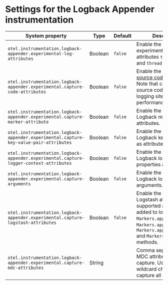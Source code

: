 # Settings for the Logback Appender instrumentation

| System property                                                                        | Type    | Default | Description                                                                                                                                                                                |
|----------------------------------------------------------------------------------------|---------|---------|--------------------------------------------------------------------------------------------------------------------------------------------------------------------------------------------|
| `otel.instrumentation.logback-appender.experimental-log-attributes`                    | Boolean | `false` | Enable the capture of experimental log attributes `thread.name` and `thread.id`.                                                                                                           |
| `otel.instrumentation.logback-appender.experimental.capture-code-attributes`           | Boolean | `false` | Enable the capture of [source code attributes]. Note that capturing source code attributes at logging sites might add a performance overhead.                                              |
| `otel.instrumentation.logback-appender.experimental.capture-marker-attribute`          | Boolean | `false` | Enable the capture of Logback markers as attributes.                                                                                                                                       |
| `otel.instrumentation.logback-appender.experimental.capture-key-value-pair-attributes` | Boolean | `false` | Enable the capture of Logback key value pairs as attributes.                                                                                                                               |
| `otel.instrumentation.logback-appender.experimental.capture-logger-context-attributes` | Boolean | `false` | Enable the capture of Logback logger context properties as attributes.                                                                                                                     |
| `otel.instrumentation.logback-appender.experimental.capture-arguments`                 | Boolean | `false` | Enable the capture of Logback logger arguments.                                                                                                                                            |
| `otel.instrumentation.logback-appender.experimental.capture-logstash-attributes`       | Boolean | `false` | Enable the capture of Logstash attributes, supported are those added to logs via `Markers.append()`, `Markers.appendEntries()`, `Markers.appendArray()` and `Markers.appendRaw()` methods. |
| `otel.instrumentation.logback-appender.experimental.capture-mdc-attributes`            | String  |         | Comma separated list of MDC attributes to capture. Use the wildcard character `*` to capture all attributes.                                                                               |

[source code attributes]: https://github.com/open-telemetry/semantic-conventions/blob/main/docs/general/attributes.md#source-code-attributes

